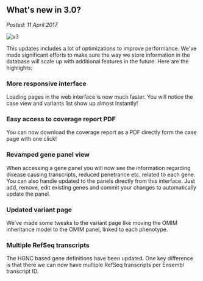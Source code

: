 ## What's new in 3.0?

_Posted: 11 April 2017_

![v3](../img/v3.jpg)

This updates includes a lot of optimizations to improve performance. We've made significant efforts to make sure the way we store information in the database will scale up with additional features in the future. Here are the highlights:

### More responsive interface

Loading pages in the web interface is now much faster. You will notice the case view and variants list show up almost instantly!

### Easy access to coverage report PDF

You can now download the coverage report as a PDF directly form the case page with one click!

### Revamped gene panel view

When accessing a gene panel you will now see the information regarding disease causing transcripts, reduced penetrance etc. related to each gene. You can also handle updated to the panels directly from this interface. Just add, remove, edit existing genes and commit your changes to automatically update the panel.

### Updated variant page

We've made some tweaks to the variant page like moving the OMIM inheritance model to the OMIM panel, linked to each phenotype.


### Multiple RefSeq transcripts

The HGNC based gene definitions have been updated. One key difference is that there we can now have multiple RefSeq transcripts per Ensembl transcript ID.
